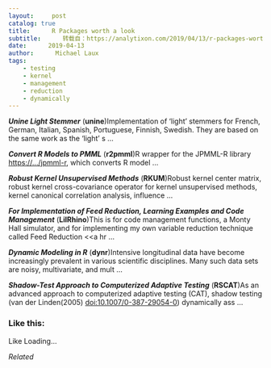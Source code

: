 ```yaml
---
layout:     post
catalog: true
title:      R Packages worth a look
subtitle:      转载自：https://analytixon.com/2019/04/13/r-packages-worth-a-look-1484/
date:      2019-04-13
author:      Michael Laux
tags:
    - testing
    - kernel
    - management
    - reduction
    - dynamically
---
```


***Unine Light Stemmer*** (**unine**)Implementation of ‘light’ stemmers for French, German, Italian, Spanish, Portuguese, Finnish, Swedish. They are based on the same work as the ‘light’ s …

***Convert R Models to PMML*** (**r2pmml**)R wrapper for the JPMML-R library <https://…/jpmml-r>, which converts R model …

***Robust Kernel Unsupervised Methods*** (**RKUM**)Robust kernel center matrix, robust kernel cross-covariance operator for kernel unsupervised methods, kernel canonical correlation analysis, influence …

***For Implementation of Feed Reduction, Learning Examples and Code Management*** (**LilRhino**)This is for code management functions, a Monty Hall simulator, and for implementing my own variable reduction technique called Feed Reduction <<a hr …

***Dynamic Modeling in R*** (**dynr**)Intensive longitudinal data have become increasingly prevalent in various scientific disciplines. Many such data sets are noisy, multivariate, and mult …

***Shadow-Test Approach to Computerized Adaptive Testing*** (**RSCAT**)As an advanced approach to computerized adaptive testing (CAT), shadow testing (van der Linden(2005) <doi:10.1007/0-387-29054-0>) dynamically ass …





### Like this:

Like Loading...


*Related*

